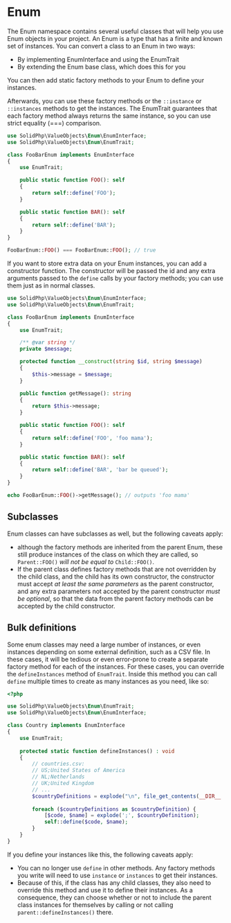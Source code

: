 Enum
====

The Enum namespace contains several useful classes that will help you use Enum objects in your project.
An Enum is a type that has a finite and known set of instances.
You can convert a class to an Enum in two ways:
- By implementing EnumInterface and using the EnumTrait
- By extending the Enum base class, which does this for you

You can then add static factory methods to your Enum to define your instances.

Afterwards, you can use these factory methods or the `::instance` or `::instances` methods to get the instances.
The EnumTrait guarantees that each factory method always returns the same instance, so you can use
strict equality (===) comparison.

```php
use SolidPhp\ValueObjects\Enum\EnumInterface;
use SolidPhp\ValueObjects\Enum\EnumTrait;

class FooBarEnum implements EnumInterface
{
    use EnumTrait;

    public static function FOO(): self
    {
        return self::define('FOO');
    }

    public static function BAR(): self
    {
        return self::define('BAR');
    }
}

FooBarEnum::FOO() === FooBarEnum::FOO(); // true
```

If you want to store extra data on your Enum instances, you can add a
constructor function. The constructor will be passed the id and any
extra arguments passed to the `define` calls by your factory methods;
you can use them just as in normal classes.

```php
use SolidPhp\ValueObjects\Enum\EnumInterface;
use SolidPhp\ValueObjects\Enum\EnumTrait;

class FooBarEnum implements EnumInterface
{
    use EnumTrait;

    /** @var string */
    private $message;

    protected function __construct(string $id, string $message)
    {
        $this->message = $message;
    }

    public function getMessage(): string
    {
        return $this->message;
    }

    public static function FOO(): self
    {
        return self::define('FOO', 'foo mama');
    }

    public static function BAR(): self
    {
        return self::define('BAR', 'bar be queued');
    }
}

echo FooBarEnum::FOO()->getMessage(); // outputs 'foo mama'
```

Subclasses
----------

Enum classes can have subclasses as well, but the following caveats apply:
- although the factory methods are inherited from the parent Enum, these
 still produce instances of the class on which they are called, so
 `Parent::FOO()` _will not be equal to_ `Child::FOO()`.
- If the parent class defines factory methods that are not overridden by
 the child class, and the child has its own constructor, the constructor
  must accept _at least the same parameters_ as the parent constructor,
  and any extra parameters not accepted by the parent constructor _must
  be optional_, so that the data from the parent factory methods can be
  accepted by the child constructor.

Bulk definitions
----------------

Some enum classes may need a large number of instances, or even instances
depending on some external definition, such as a CSV file. In these 
cases, it will be tedious or even error-prone to create a separate
factory method for each of the instances. For these cases, you can
override the `defineInstances` method of `EnumTrait`. Inside this method
you can call `define` multiple times to create as many instances as
you need, like so:

```php
<?php

use SolidPhp\ValueObjects\Enum\EnumTrait;
use SolidPhp\ValueObjects\Enum\EnumInterface;

class Country implements EnumInterface
{
    use EnumTrait;
    
    protected static function defineInstances() : void
    {
        // countries.csv:
        // US;United States of America
        // NL;Netherlands
        // UK;United Kingdom
        // ...
        $countryDefinitions = explode("\n", file_get_contents(__DIR__ . 'countries.csv'));
        
        foreach ($countryDefinitions as $countryDefinition) {
            [$code, $name] = explode(';', $countryDefinition);
            self::define($code, $name);
        }
    }
}
```

If you define your instances like this, the following caveats apply:

- You can no longer use `define` in other methods. Any factory methods
  you write will need to use `instance` or `instances` to get their
  instances.
- Because of this, if the class has any child classes, they also need
  to override this method and use it to define their instances. As a consequence,
  they can choose whether or not to include the parent class instances 
  for themselves by calling or not calling `parent::defineInstances()` there.
